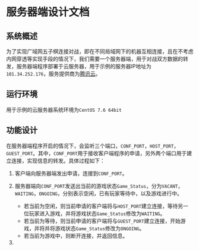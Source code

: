 # 服务器端设计文档

## 系统概述

为了实现广域网五子棋连接对战，即在不同局域网下的机器互相连接，且在不考虑内网穿透等实现手段的情况下，我们需要一个服务器端，用于对战双方数据的转发，服务器端程序部署于云服务器，用于示例的服务器IP地址为``101.34.252.176``，服务提供商为[腾讯云](https://cloud.tencent.com/)。

## 运行环境

用于示例的云服务器系统环境为``CentOS 7.6 64bit``

## 功能设计

在服务器端程序开启的情况下，会监听三个端口，``CONF_PORT``，``HOST_PORT``，``GUEST_PORT``。其中，``CONF_PORT``用于接收客户端程序的申请，另外两个端口用于建立连接，实现信息的转发。具体过程如下：

1. 客户端向服务器端发出申请，连接到``CONF_PORT``。
2. 服务器端向``CONF_PORT``发送出当前的游戏状态``Game_Status``，分为``VACANT``，``WAITING``，``ONGOING``，分别表示空闲，已有玩家等待中，以及游戏进行中。
   * 若当前为空闲，则当前申请的客户端将与``HOST_PORT``建立连接，等待另一位玩家进入游戏，并将游戏状态``Game_Status``修改为``WAITING``。
   * 若当前为等待，则当前申请的客户端将与``GUEST_PORT``建立连接，开始游戏，并将并将游戏状态``Game_Status``修改为``ONGOING``。
   * 若当前为游戏中，则断开连接，并返回信息。

3. 